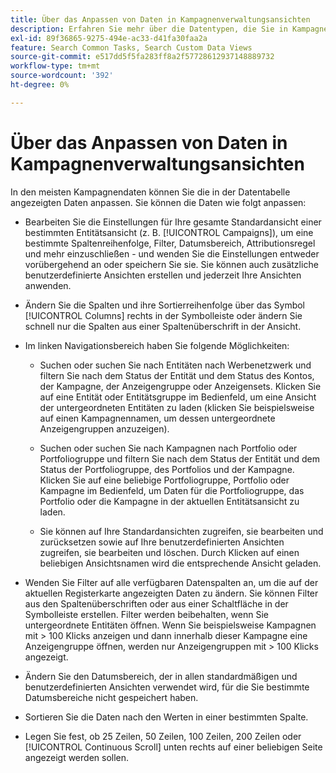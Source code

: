 ```yaml
---
title: Über das Anpassen von Daten in Kampagnenverwaltungsansichten
description: Erfahren Sie mehr über die Datentypen, die Sie in Kampagnendaten-Ansichten anpassen können.
exl-id: 89f36865-9275-494e-ac33-d41fa30faa2a
feature: Search Common Tasks, Search Custom Data Views
source-git-commit: e517dd5f5fa283ff8a2f57728612937148889732
workflow-type: tm+mt
source-wordcount: '392'
ht-degree: 0%

---
```


# Über das Anpassen von Daten in Kampagnenverwaltungsansichten

In den meisten Kampagnendaten können Sie die in der Datentabelle angezeigten Daten anpassen. Sie können die Daten wie folgt anpassen:

* Bearbeiten Sie die Einstellungen für Ihre gesamte Standardansicht einer bestimmten Entitätsansicht (z. B. [!UICONTROL Campaigns]), um eine bestimmte Spaltenreihenfolge, Filter, Datumsbereich, Attributionsregel und mehr einzuschließen - und wenden Sie die Einstellungen entweder vorübergehend an oder speichern Sie sie. Sie können auch zusätzliche benutzerdefinierte Ansichten erstellen und jederzeit Ihre Ansichten anwenden.

* Ändern Sie die Spalten und ihre Sortierreihenfolge über das Symbol [!UICONTROL Columns] rechts in der Symbolleiste oder ändern Sie schnell nur die Spalten aus einer Spaltenüberschrift in der Ansicht.

* Im linken Navigationsbereich haben Sie folgende Möglichkeiten:

   * Suchen oder suchen Sie nach Entitäten nach Werbenetzwerk und filtern Sie nach dem Status der Entität und dem Status des Kontos, der Kampagne, der Anzeigengruppe oder Anzeigensets. Klicken Sie auf eine Entität oder Entitätsgruppe im Bedienfeld, um eine Ansicht der untergeordneten Entitäten zu laden (klicken Sie beispielsweise auf einen Kampagnennamen, um dessen untergeordnete Anzeigengruppen anzuzeigen).

   * Suchen oder suchen Sie nach Kampagnen nach Portfolio oder Portfoliogruppe und filtern Sie nach dem Status der Entität und dem Status der Portfoliogruppe, des Portfolios und der Kampagne. Klicken Sie auf eine beliebige Portfoliogruppe, Portfolio oder Kampagne im Bedienfeld, um Daten für die Portfoliogruppe, das Portfolio oder die Kampagne in der aktuellen Entitätsansicht zu laden.

   * Sie können auf Ihre Standardansichten zugreifen, sie bearbeiten und zurücksetzen sowie auf Ihre benutzerdefinierten Ansichten zugreifen, sie bearbeiten und löschen. Durch Klicken auf einen beliebigen Ansichtsnamen wird die entsprechende Ansicht geladen.

* Wenden Sie Filter auf alle verfügbaren Datenspalten an, um die auf der aktuellen Registerkarte angezeigten Daten zu ändern. Sie können Filter aus den Spaltenüberschriften oder aus einer Schaltfläche in der Symbolleiste erstellen. Filter werden beibehalten, wenn Sie untergeordnete Entitäten öffnen. Wenn Sie beispielsweise Kampagnen mit \> 100 Klicks anzeigen und dann innerhalb dieser Kampagne eine Anzeigengruppe öffnen, werden nur Anzeigengruppen mit \> 100 Klicks angezeigt.

* Ändern Sie den Datumsbereich, der in allen standardmäßigen und benutzerdefinierten Ansichten verwendet wird, für die Sie bestimmte Datumsbereiche nicht gespeichert haben.

* Sortieren Sie die Daten nach den Werten in einer bestimmten Spalte.

* Legen Sie fest, ob 25 Zeilen, 50 Zeilen, 100 Zeilen, 200 Zeilen oder [!UICONTROL Continuous Scroll] unten rechts auf einer beliebigen Seite angezeigt werden sollen.
